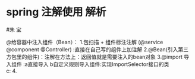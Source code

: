 # spring 注解使用 解析
 #朱 宝

@给容器中注入组件（Bean）：
   1.包扫描 + 组件标注注解 (@service @component @Controller) :直接在自己写的组件上加注解
   2.@Bean(引入第三方包里的组件)：注解在方法上：返回值就是需要注入的bean对象
   3.@import 导入组件 :a直接导入 b自定义规则导入组件:实现ImportSelector接口的类  
          c:
   4.
